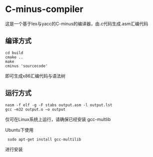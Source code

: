 # C-minus-compiler

这是一个基于lex与yacc的C-minus的编译器，由.c代码生成.asm汇编代码

## 编译方式

```shell
cd build
cmake ..
make
cminus 'sourcecode'
```

即可生成x86汇编代码与语法树

## 运行方式

```shell
nasm -f elf -g -F stabs output.asm -l output.lst
gcc –m32 output.o –o output
```

仅可在Linux系统上运行，请确保已经安装 gcc-multlib

Ubuntu下使用

```shell
 sudo apt-get install gcc-multilib
```

进行安装
